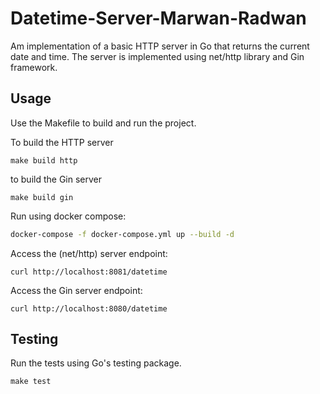 # Datetime-Server-Marwan-Radwan

Am implementation of a basic HTTP server in Go that returns the current date and time. The server is implemented using net/http library and Gin framework.

## Usage

Use the Makefile to build and run the project.

To build the HTTP server

```
make build http
```

to build the Gin server

```
make build gin
```

Run using docker compose:

```bash
docker-compose -f docker-compose.yml up --build -d
```

Access the (net/http) server endpoint:

```
curl http://localhost:8081/datetime
```

Access the Gin server endpoint:

```
curl http://localhost:8080/datetime
```

## Testing

Run the tests using Go's testing package.

```
make test
```
